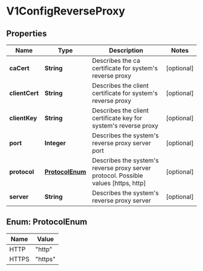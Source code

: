 # V1ConfigReverseProxy

## Properties
Name | Type | Description | Notes
------------ | ------------- | ------------- | -------------
**caCert** | **String** | Describes the ca certificate for system&#x27;s reverse proxy |  [optional]
**clientCert** | **String** | Describes the client certificate for system&#x27;s reverse proxy |  [optional]
**clientKey** | **String** | Describes the client certificate key for system&#x27;s reverse proxy |  [optional]
**port** | **Integer** | Describes the system&#x27;s reverse proxy server port |  [optional]
**protocol** | [**ProtocolEnum**](#ProtocolEnum) | Describes the system&#x27;s reverse proxy server protocol. Possible values [https, http] |  [optional]
**server** | **String** | Describes the system&#x27;s reverse proxy server |  [optional]

<a name="ProtocolEnum"></a>
## Enum: ProtocolEnum
Name | Value
---- | -----
HTTP | &quot;http&quot;
HTTPS | &quot;https&quot;
